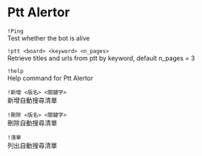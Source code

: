 # Ptt Alertor
`!Ping`</br>
Test whether the bot is alive

`!ptt <board> <keyword> <n_pages>`</br>
Retrieve titles and urls from ptt by keyword, default n_pages = 3

`!help`</br>
Help command for Ptt Alertor

`!新增 <版名> <關鍵字>`</br>
新增自動搜尋清單

`!刪除 <版名> <關鍵字>`</br>
刪除自動搜尋清單

`!清單`</br>
列出自動搜尋清單
